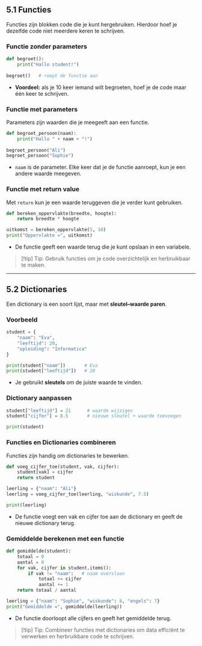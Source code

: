## 5.1 Functies

Functies zijn blokken code die je kunt hergebruiken. Hierdoor hoef je dezelfde code niet meerdere keren te schrijven.

### Functie zonder parameters

```python
def begroet():
    print("Hallo student!")
    
begroet()   # roept de functie aan
```

- **Voordeel:** als je 10 keer iemand wilt begroeten, hoef je de code maar één keer te schrijven.
    

### Functie met parameters

Parameters zijn waarden die je meegeeft aan een functie.

```python
def begroet_persoon(naam):
    print("Hallo " + naam + "!")
    
begroet_persoon("Ali")
begroet_persoon("Sophie")
```

- `naam` is de parameter. Elke keer dat je de functie aanroept, kun je een andere waarde meegeven.
    

### Functie met return value

Met `return` kun je een waarde teruggeven die je verder kunt gebruiken.

```python
def bereken_oppervlakte(breedte, hoogte):
    return breedte * hoogte

uitkomst = bereken_oppervlakte(5, 10)
print("Oppervlakte =", uitkomst)
```

- De functie geeft een waarde terug die je kunt opslaan in een variabele.
    

> [!tip] Tip: Gebruik functies om je code overzichtelijk en herbruikbaar te maken.

---

## 5.2 Dictionaries

Een dictionary is een soort lijst, maar met **sleutel–waarde paren**.

### Voorbeeld

```python
student = {
    "naam": "Eva",
    "leeftijd": 20,
    "opleiding": "Informatica"
}

print(student["naam"])       # Eva
print(student["leeftijd"])   # 20
```

- Je gebruikt **sleutels** om de juiste waarde te vinden.
    

### Dictionary aanpassen

```python
student["leeftijd"] = 21      # waarde wijzigen
student["cijfer"] = 8.5       # nieuwe sleutel + waarde toevoegen

print(student)
```

### Functies en Dictionaries combineren

Functies zijn handig om dictionaries te bewerken.

```python
def voeg_cijfer_toe(student, vak, cijfer):
    student[vak] = cijfer
    return student

leerling = {"naam": "Ali"}
leerling = voeg_cijfer_toe(leerling, "wiskunde", 7.5)

print(leerling)
```

- De functie voegt een vak en cijfer toe aan de dictionary en geeft de nieuwe dictionary terug.
    

### Gemiddelde berekenen met een functie

```python
def gemiddelde(student):
    totaal = 0
    aantal = 0
    for vak, cijfer in student.items():
        if vak != "naam":   # naam overslaan
            totaal += cijfer
            aantal += 1
    return totaal / aantal

leerling = {"naam": "Sophie", "wiskunde": 8, "engels": 7}
print("Gemiddelde =", gemiddelde(leerling))
```

- De functie doorloopt alle cijfers en geeft het gemiddelde terug.
    

> [!tip] Tip: Combineer functies met dictionaries om data efficiënt te verwerken en herbruikbare code te schrijven.
